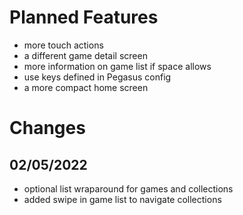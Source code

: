 # Planned Features
- more touch actions
- a different game detail screen
- more information on game list if space allows
- use keys defined in Pegasus config
- a more compact home screen

# Changes
## 02/05/2022
- optional list wraparound for games and collections
- added swipe in game list to navigate collections
